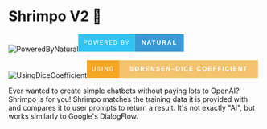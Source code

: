 # Shrimpo V2 🦐

![PoweredByNatural](https://github.com/polish-penguin-dev/Shrimpo-V2/assets/74113025/97a3ae3f-4032-4a3a-979e-1296624b83e1)<svg xmlns="http://www.w3.org/2000/svg" width="210.31251525878906" height="35" viewBox="0 0 210.31251525878906 35"><rect width="112.64063262939453" height="35" fill="#31C4F3"/><rect x="112.64063262939453" width="97.67188262939453" height="35" fill="#389AD5"/><text x="56.320316314697266" y="21.5" font-size="12" font-family="'Roboto', sans-serif" fill="#FFFFFF" text-anchor="middle" letter-spacing="2">POWERED BY</text><text x="161.4765739440918" y="21.5" font-size="12" font-family="'Montserrat', sans-serif" fill="#FFFFFF" text-anchor="middle" font-weight="900" letter-spacing="2">NATURAL</text></svg>

![UsingDiceCoefficient](https://github.com/polish-penguin-dev/Shrimpo-V2/assets/74113025/a063cbf2-82f6-42f5-86d5-1cb89626cbd1)<svg xmlns="http://www.w3.org/2000/svg" width="340.7031593322754" height="35" viewBox="0 0 340.7031593322754 35"><rect width="64.87500381469727" height="35" fill="#f5a623"/><rect x="64.87500381469727" width="275.8281555175781" height="35" fill="#f5c26e"/><text x="32.43750190734863" y="21.5" font-size="12" font-family="'Roboto', sans-serif" fill="#FFFFFF" text-anchor="middle" letter-spacing="2">USING</text><text x="202.78908157348633" y="21.5" font-size="12" font-family="'Montserrat', sans-serif" fill="#FFFFFF" text-anchor="middle" font-weight="900" letter-spacing="2">SØRENSEN–DICE COEFFICIENT</text></svg>

Ever wanted to create simple chatbots without paying lots to OpenAI? Shrimpo is for you!
Shrimpo matches the training data it is provided with and compares it to user prompts to return a result.
It's not exactly "AI", but works similarly to Google's DialogFlow.
